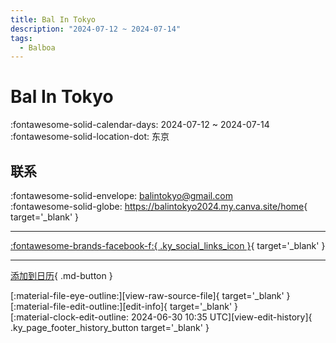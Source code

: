 ```yaml
---
title: Bal In Tokyo
description: "2024-07-12 ~ 2024-07-14"
tags:
  - Balboa
---
```


# Bal In Tokyo 

:fontawesome-solid-calendar-days: 2024-07-12 ~ 2024-07-14  
:fontawesome-solid-location-dot: 东京  

## 联系

:fontawesome-solid-envelope: <balintokyo@gmail.com>  
:fontawesome-solid-globe: <https://balintokyo2024.my.canva.site/home>{ target='_blank' }  

---

 [:fontawesome-brands-facebook-f:{ .ky_social_links_icon }](https://www.facebook.com/events/944883577242753){ target='_blank' }

---

[添加到日历](https://swing.news/ics/zh-Hans/2024/ja_JP/bal-in-tokyo-2024.ics){ .md-button }

<div class="ky_page_footer" markdown>
<div class="ky_page_footer_trailing" markdown="span">
[:material-file-eye-outline:][view-raw-source-file]{ target='_blank' }
[:material-file-edit-outline:][edit-info]{ target='_blank' }
</div>
<div class="ky_page_footer_leading" markdown="span">
[:material-clock-edit-outline: 2024-06-30 10:35 UTC][view-edit-history]{ .ky_page_footer_history_button target='_blank' }
</div>
</div>

[view-raw-source-file]: https://github.com/swingdance/events/blob/main/2024/ja_JP/bal-in-tokyo-2024.json "查看原始源文件"
[edit-info]: https://github.com/swingdance/events/issues/new?assignees=&labels=update+event&projects=&template=03-update_entity.yml&title=%5B2024%2Fja_JP%5D%20Bal%20In%20Tokyo&region=ja_JP&year=2024&id=bal-in-tokyo-2024&name=Bal%20In%20Tokyo&org_id= "编辑信息"

[view-edit-history]: https://github.com/swingdance/events/commits/main/2024/ja_JP/bal-in-tokyo-2024.json "查看编辑历史"
